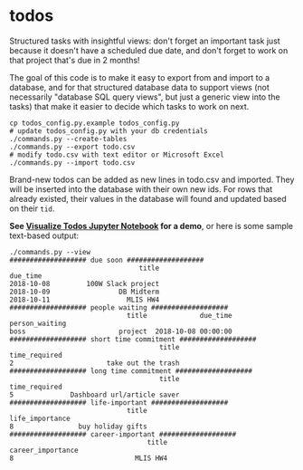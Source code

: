 # todos
Structured tasks with insightful views: don't forget an important task just because it doesn't have a scheduled due date, and don't forget to work on that project that's due in 2 months!

The goal of this code is to make it easy to export from and import to a database, and for that structured database data to support views (not necessarily "database SQL query views", but just a generic view into the tasks) that make it easier to decide which tasks to work on next.

    cp todos_config.py.example todos_config.py
    # update todos_config.py with your db credentials
    ./commands.py --create-tables
    ./commands.py --export todo.csv
    # modify todo.csv with text editor or Microsoft Excel
    ./commands.py --import todo.csv

Brand-new todos can be added as new lines in todo.csv and imported. They will be inserted into the database with their own new ids. For rows that already existed, their values in the database will found and updated based on their `tid`.

**See [Visualize Todos Jupyter Notebook](./visualize_todos.ipynb) for a demo**, or here is some sample text-based output:

    ./commands.py --view
    ################### due soon ###################
                                    title
    due_time                             
    2018-10-08         100W Slack project
    2018-10-09                 DB Midterm
    2018-10-11                   MLIS HW4
    ################### people waiting ###################
                                 title             due_time
    person_waiting                                         
    boss                       project  2018-10-08 00:00:00
    ################### short time commitment ###################
                                         title
    time_required                             
    2                       take out the trash
    ################### long time commitment ###################
                                         title
    time_required                             
    5              Dashboard url/article saver
    ################### life-important ###################
                                 title
    life_importance
    8                buy holiday gifts
    ################### career-important ###################
                                      title
    career_importance                      
    8                              MLIS HW4
